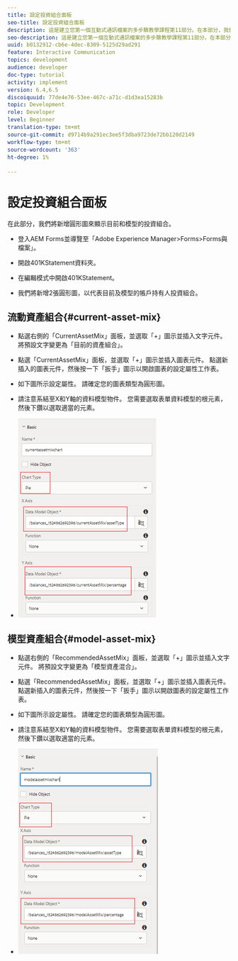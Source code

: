 ```yaml
---
title: 設定投資組合面板
seo-title: 設定投資組合面板
description: 這是建立您第一個互動式通訊檔案的多步驟教學課程第11部分。在本部分，我們將新增圓形圖，以顯示目前和模型的投資組合。
seo-description: 這是建立您第一個互動式通訊檔案的多步驟教學課程第11部分。在本部分，我們將新增圓形圖，以顯示目前和模型的投資組合。
uuid: b0132912-cb6e-4dec-8309-5125d29ad291
feature: Interactive Communication
topics: development
audience: developer
doc-type: tutorial
activity: implement
version: 6.4,6.5
discoiquuid: 77de4e76-53ee-467c-a71c-d1d3ea15283b
topic: Development
role: Developer
level: Beginner
translation-type: tm+mt
source-git-commit: d9714b9a291ec3ee5f3dba9723de72bb120d2149
workflow-type: tm+mt
source-wordcount: '363'
ht-degree: 1%

---
```



# 設定投資組合面板

在此部分，我們將新增圓形圖來顯示目前和模型的投資組合。

* 登入AEM Forms並導覽至「Adobe Experience Manager>Forms>Forms與檔案」。

* 開啟401KStatement資料夾。

* 在編輯模式中開啟401KStatement。

* 我們將新增2張圓形圖，以代表目前及模型的帳戶持有人投資組合。

## 流動資產組合{#current-asset-mix}

* 點選右側的「CurrentAssetMix」面板，並選取「+」圖示並插入文字元件。 將預設文字變更為「目前的資產組合」。

* 點選「CurrentAssetMix」面板，並選取「+」圖示並插入圖表元件。 點選新插入的圖表元件，然後按一下「扳手」圖示以開啟圖表的設定屬性工作表。

* 如下圖所示設定屬性。 請確定您的圖表類型為圓形圖。

* 請注意系結至X和Y軸的資料模型物件。 您需要選取表單資料模型的根元素，然後下鑽以選取適當的元素。

* ![currentassetmix](assets/currentassetmixchart.png)

## 模型資產組合{#model-asset-mix}

* 點選右側的「RecommendedAssetMix」面板，並選取「+」圖示並插入文字元件。 將預設文字變更為「模型資產混合」。

* 點選「RecommendedAssetMix」面板，並選取「+」圖示並插入圖表元件。 點選新插入的圖表元件，然後按一下「扳手」圖示以開啟圖表的設定屬性工作表。

* 如下圖所示設定屬性。 請確定您的圖表類型為圓形圖。

* 請注意系結至X和Y軸的資料模型物件。 您需要選取表單資料模型的根元素，然後下鑽以選取適當的元素。

* ![assettype](assets/modelassettypechart.png)

